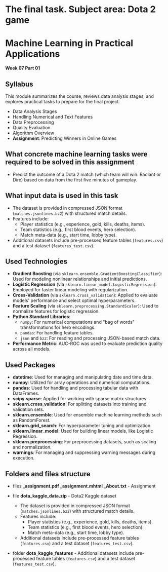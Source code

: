 # The final task. Subject area: Dota 2 game


# Machine Learning in Practical Applications
**Week 07 Part 01**


## Syllabus

This module summarizes the course, reviews data analysis stages, and explores practical tasks to prepare for the final project.

- Data Analysis Stages
- Handling Numerical and Text Features
- Data Preprocessing
- Quality Evaluation
- Algorithm Overview
- **Assignment**: Predicting Winners in Online Games



## What concrete machine learning tasks were required to be solved in this assignment
- Predict the outcome of a Dota 2 match (which team will win: Radiant or Dire) based on data from the first five minutes of gameplay.

## What input data is used in this task
- The dataset is provided in compressed JSON format (`matches.jsonlines.bz2`) with structured match details.
- Features include:
  - Player statistics (e.g., experience, gold, kills, deaths, items).
  - Team statistics (e.g., first blood events, hero selection).
  - Match meta-data (e.g., start time, lobby type).
- Additional datasets include pre-processed feature tables (`features.csv`) and a test dataset (`features_test.csv`).

## Used Technologies
- **Gradient Boosting** (via `sklearn.ensemble.GradientBoostingClassifier`): Used for modeling nonlinear relationships and initial predictions.
- **Logistic Regression** (via `sklearn.linear_model.LogisticRegression`): Employed for faster linear modeling with regularization.
- **Cross-Validation** (via `sklearn.cross_validation`): Applied to evaluate models' performance and select optimal hyperparameters.
- **Feature Scaling** (via `sklearn.preprocessing.StandardScaler`): Used to normalize features for logistic regression.
- **Python Standard Libraries**:
  - `numpy`: For numerical computations and "bag of words" transformations for hero encodings.
  - `pandas`: For handling feature tables.
  - `json` and `bz2`: For reading and processing JSON-based match data.
- **Performance Metric**: AUC-ROC was used to evaluate prediction quality across all models.

## Used Packages

- **datetime**: Used for managing and manipulating date and time data.
- **numpy**: Utilized for array operations and numerical computations.
- **pandas**: Used for handling and processing tabular data with DataFrames.
- **scipy.sparse**: Applied for working with sparse matrix structures.
- **sklearn.cross_validation**: For splitting datasets into training and validation sets.
- **sklearn.ensemble**: Used for ensemble machine learning methods such as RandomForest.
- **sklearn.grid_search**: For hyperparameter tuning and optimization.
- **sklearn.linear_model**: Used for building linear models, like Logistic Regression.
- **sklearn.preprocessing**: For preprocessing datasets, such as scaling and normalization.
- **warnings**: For managing and suppressing warning messages during execution.

## Folders and files structure

- files **_assignment.pdf _assignment.mhtml _About.txt** - Assignment 
- file **dota_kaggle_data.zip** - Dota2 Kaggle dataset 
  - The dataset is provided in compressed JSON format (`matches.jsonlines.bz2`) with structured match details.
  - Features include:
    - Player statistics (e.g., experience, gold, kills, deaths, items).
    - Team statistics (e.g., first blood events, hero selection).
    - Match meta-data (e.g., start time, lobby type).
  - Additional datasets include pre-processed feature tables (`features.csv`) and a test dataset (`features_test.csv`).

- folder **dota_kaggle_features** - Additional datasets include pre-processed feature tables (`features.csv`) and a test dataset (`features_test.csv`).



